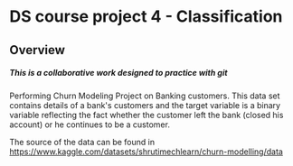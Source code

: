 # DS course project 4 - Classification
## Overview
##### This is a collaborative work designed to practice with git
Performing Churn Modeling Project on Banking customers.
This data set contains details of a bank's customers and the target variable is a binary variable reflecting the fact whether the customer left the bank (closed his account) or he continues to be a customer.

The source of the data can be found in https://www.kaggle.com/datasets/shrutimechlearn/churn-modelling/data
